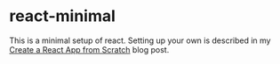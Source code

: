 # react-minimal

This is a minimal setup of react. Setting up your own is described in my [Create a React App from Scratch](https://www.joeldare.com/blog/create-a-react-app) blog post.
